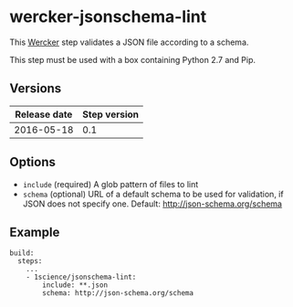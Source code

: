 # wercker-jsonschema-lint

This [Wercker](http://wercker.com/) step validates a JSON file according to a schema.

This step must be used with a box containing Python 2.7 and Pip.


## Versions

| Release date | Step version |
| -------------| -------------|
| 2016-05-18   | 0.1          |


## Options

* `include` (required) A glob pattern of files to lint
* `schema` (optional) URL of a default schema to be used for validation, if JSON does not specify one. Default: http://json-schema.org/schema

## Example

```
build:
  steps:
    ...
    - 1science/jsonschema-lint:
        include: **.json
        schema: http://json-schema.org/schema
```
